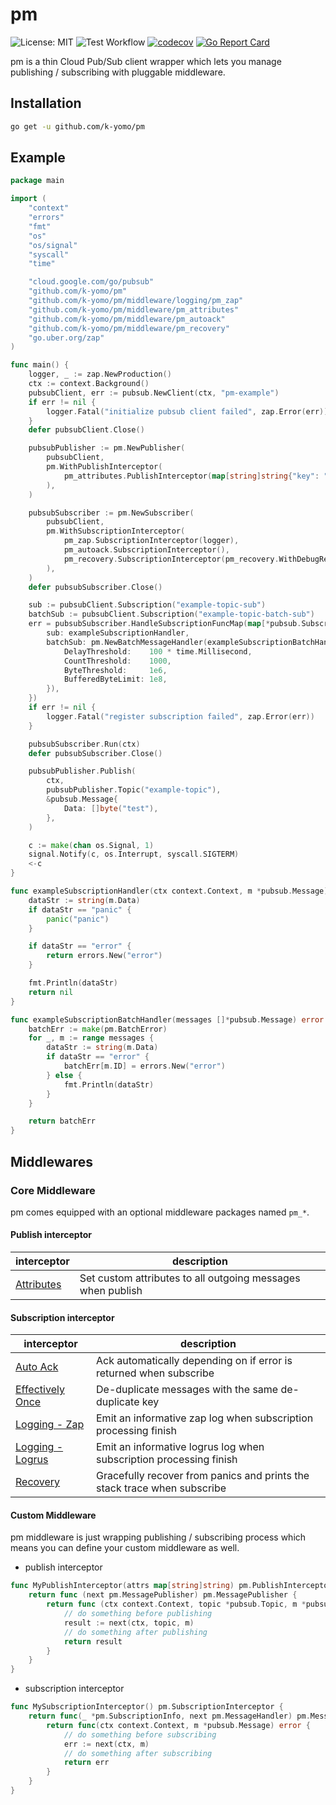 # pm

![License: MIT](https://img.shields.io/badge/License-MIT-blue.svg)
![Test Workflow](https://github.com/k-yomo/pm/workflows/Test/badge.svg)
[![codecov](https://codecov.io/gh/k-yomo/pm/branch/main/graph/badge.svg)](https://codecov.io/gh/k-yomo/pm)
[![Go Report Card](https://goreportcard.com/badge/k-yomo/pm)](https://goreportcard.com/report/k-yomo/pm)

pm is a thin Cloud Pub/Sub client wrapper which lets you manage publishing / subscribing with pluggable middleware.

## Installation

```sh
go get -u github.com/k-yomo/pm
```

## Example

```go
package main

import (
	"context"
	"errors"
	"fmt"
	"os"
	"os/signal"
	"syscall"
	"time"

	"cloud.google.com/go/pubsub"
	"github.com/k-yomo/pm"
	"github.com/k-yomo/pm/middleware/logging/pm_zap"
	"github.com/k-yomo/pm/middleware/pm_attributes"
	"github.com/k-yomo/pm/middleware/pm_autoack"
	"github.com/k-yomo/pm/middleware/pm_recovery"
	"go.uber.org/zap"
)

func main() {
	logger, _ := zap.NewProduction()
	ctx := context.Background()
	pubsubClient, err := pubsub.NewClient(ctx, "pm-example")
	if err != nil {
		logger.Fatal("initialize pubsub client failed", zap.Error(err))
	}
	defer pubsubClient.Close()

	pubsubPublisher := pm.NewPublisher(
		pubsubClient,
		pm.WithPublishInterceptor(
			pm_attributes.PublishInterceptor(map[string]string{"key": "value"}),
		),
	)

	pubsubSubscriber := pm.NewSubscriber(
		pubsubClient,
		pm.WithSubscriptionInterceptor(
			pm_zap.SubscriptionInterceptor(logger),
			pm_autoack.SubscriptionInterceptor(),
			pm_recovery.SubscriptionInterceptor(pm_recovery.WithDebugRecoveryHandler()),
		),
	)
	defer pubsubSubscriber.Close()

	sub := pubsubClient.Subscription("example-topic-sub")
	batchSub := pubsubClient.Subscription("example-topic-batch-sub")
	err = pubsubSubscriber.HandleSubscriptionFuncMap(map[*pubsub.Subscription]pm.MessageHandler{
		sub: exampleSubscriptionHandler,
		batchSub: pm.NewBatchMessageHandler(exampleSubscriptionBatchHandler, pm.BatchMessageHandlerConfig{
			DelayThreshold:    100 * time.Millisecond,
			CountThreshold:    1000,
			ByteThreshold:     1e6,
			BufferedByteLimit: 1e8,
		}),
	})
	if err != nil {
		logger.Fatal("register subscription failed", zap.Error(err))
	}

	pubsubSubscriber.Run(ctx)
	defer pubsubSubscriber.Close()

	pubsubPublisher.Publish(
		ctx,
		pubsubPublisher.Topic("example-topic"),
		&pubsub.Message{
			Data: []byte("test"),
		},
	)

	c := make(chan os.Signal, 1)
	signal.Notify(c, os.Interrupt, syscall.SIGTERM)
	<-c
}

func exampleSubscriptionHandler(ctx context.Context, m *pubsub.Message) error {
	dataStr := string(m.Data)
	if dataStr == "panic" {
		panic("panic")
	}

	if dataStr == "error" {
		return errors.New("error")
	}

	fmt.Println(dataStr)
	return nil
}

func exampleSubscriptionBatchHandler(messages []*pubsub.Message) error {
	batchErr := make(pm.BatchError)
	for _, m := range messages {
		dataStr := string(m.Data)
		if dataStr == "error" {
			batchErr[m.ID] = errors.New("error")
		} else {
			fmt.Println(dataStr)
		}
	}

	return batchErr
}
```

## Middlewares

### Core Middleware

pm comes equipped with an optional middleware packages named `pm_*`.

#### Publish interceptor

| interceptor                                                                                                | description                                                              |
|------------------------------------------------------------------------------------------------------------|--------------------------------------------------------------------------|
| [Attributes](https://pkg.go.dev/github.com/k-yomo/pm/middleware/pm_attributes#PublishInterceptor)          | Set custom attributes to all outgoing messages when publish              |

#### Subscription interceptor

| interceptor                                                                                                        | description                                                              |
|--------------------------------------------------------------------------------------------------------------------|--------------------------------------------------------------------------|
| [Auto Ack](https://pkg.go.dev/github.com/k-yomo/pm/middleware/pm_autoack#SubscriptionInterceptor)                 | Ack automatically depending on if error is returned when subscribe       |
| [Effectively Once](https://pkg.go.dev/github.com/k-yomo/pm/middleware/pm_effectively_once#SubscriptionInterceptor)| De-duplicate messages with the same de-duplicate key                     |
| [Logging - Zap](https://pkg.go.dev/github.com/k-yomo/pm/middleware/logging/pm_zap#SubscriptionInterceptor)        | Emit an informative zap log when subscription processing finish          |
| [Logging - Logrus](https://pkg.go.dev/github.com/k-yomo/pm/middleware/logging/pm_logrus#SubscriptionInterceptor) | Emit an informative logrus log when subscription processing finish       |
| [Recovery](https://pkg.go.dev/github.com/k-yomo/pm/middleware#SubscriptionInterceptor)                | Gracefully recover from panics and prints the stack trace when subscribe |

#### Custom Middleware

pm middleware is just wrapping publishing / subscribing process which means you can define your custom middleware as well.
- publish interceptor
```go
func MyPublishInterceptor(attrs map[string]string) pm.PublishInterceptor {
	return func (next pm.MessagePublisher) pm.MessagePublisher {
		return func (ctx context.Context, topic *pubsub.Topic, m *pubsub.Message) *pubsub.PublishResult {
			// do something before publishing 
			result := next(ctx, topic, m)
			// do something after publishing 
			return result
		}
	}
}
```

- subscription interceptor
```go
func MySubscriptionInterceptor() pm.SubscriptionInterceptor {
	return func(_ *pm.SubscriptionInfo, next pm.MessageHandler) pm.MessageHandler {
		return func(ctx context.Context, m *pubsub.Message) error {
			// do something before subscribing 
			err := next(ctx, m) 
			// do something after subscribing 
			return err
		}
	}
}
```

